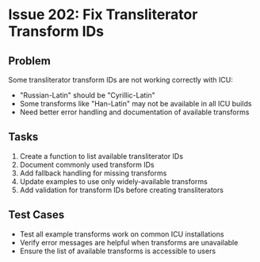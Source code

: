 # Issue 202: Fix Transliterator Transform IDs

## Problem
Some transliterator transform IDs are not working correctly with ICU:
- "Russian-Latin" should be "Cyrillic-Latin"
- Some transforms like "Han-Latin" may not be available in all ICU builds
- Need better error handling and documentation of available transforms

## Tasks
1. Create a function to list available transliterator IDs
2. Document commonly used transform IDs
3. Add fallback handling for missing transforms
4. Update examples to use only widely-available transforms
5. Add validation for transform IDs before creating transliterators

## Test Cases
- Test all example transforms work on common ICU installations
- Verify error messages are helpful when transforms are unavailable
- Ensure the list of available transforms is accessible to users